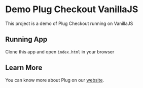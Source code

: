 # Demo Plug Checkout VanillaJS

This project is a demo of Plug Checkout running on VanillaJS

## Running App

Clone this app and open `index.html` in your browser

## Learn More

You can know more about Plug on our [website](https://www.plugpagamentos.com/).
